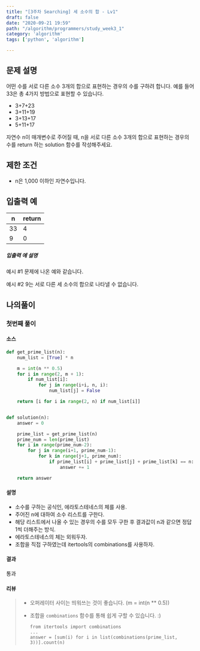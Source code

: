 ```yaml
---
title: "[3주차 Searching] 세 소수의 합 - Lv1"
draft: false
date: "2020-09-21 19:59"
path: "/algorithm/programmers/study_week3_1"
category: 'algorithm'
tags: ['python', 'algorithm']

---
```


## 문제 설명

어떤 수를 서로 다른 소수 3개의 합으로 표현하는 경우의 수를 구하려 합니다. 예를 들어 33은 총 4가지 방법으로 표현할 수 있습니다.

- 3+7+23
- 3+11+19
- 3+13+17
- 5+11+17

자연수 n이 매개변수로 주어질 때, n을 서로 다른 소수 3개의 합으로 표현하는 경우의 수를 return 하는 solution 함수를 작성해주세요.

## 제한 조건

- n은 1,000 이하인 자연수입니다.

## 입출력 예

| n    | return |
| ---- | ------ |
| 33   | 4      |
| 9    | 0      |

##### 입출력 예 설명

예시 #1
문제에 나온 예와 같습니다.

예시 #2
9는 서로 다른 세 소수의 합으로 나타낼 수 없습니다.



## 나의풀이

### 첫번째 풀이

#### 소스

```python
def get_prime_list(n):
    num_list = [True] * n

    m = int(n ** 0.5)
    for i in range(2, m + 1):
        if num_list[i]:
            for j in range(i+i, n, i):
                num_list[j] = False

    return [i for i in range(2, n) if num_list[i]]


def solution(n):
    answer = 0

    prime_list = get_prime_list(n)
    prime_num = len(prime_list)
    for i in range(prime_num-2):
        for j in range(i+1, prime_num-1):
            for k in range(j+1, prime_num):
                if prime_list[i] + prime_list[j] + prime_list[k] == n:
                    answer += 1

    return answer
```

#### 설명

- 소수를 구하는 공식인, 에라토스테네스의 체를 사용.
- 주어진 n에 대하여 소수 리스트를 구한다.
- 해당 리스트에서 나올 수 있는 경우의 수를 모두 구한 후 결과값이 n과 같으면 정답 1씩 더해주는 방식.
- 에라토스테네스의 체는 외워두자.
- 조합을 직접 구하였는데 itertools의 combinations를 사용하자.



#### 결과

통과



#### 리뷰

> - 오퍼레이터 사이는 띄워쓰는 것이 좋습니다. (m = int(n ** 0.5))
>
> - 조합을 `combinations` 함수를 통해 쉽게 구할 수 있습니다. :)
>
>   ```
>   from itertools import combinations
>   ...
>   answer = [sum(i) for i in list(combinations(prime_list, 3))].count(n)
>   ```

